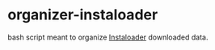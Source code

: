 # organizer-instaloader

bash script meant to organize <a href ="https://github.com/instaloader/instaloader">Instaloader</a> downloaded data.
